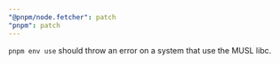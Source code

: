 ```yaml
---
"@pnpm/node.fetcher": patch
"pnpm": patch
---
```


`pnpm env use` should throw an error on a system that use the MUSL libc.
